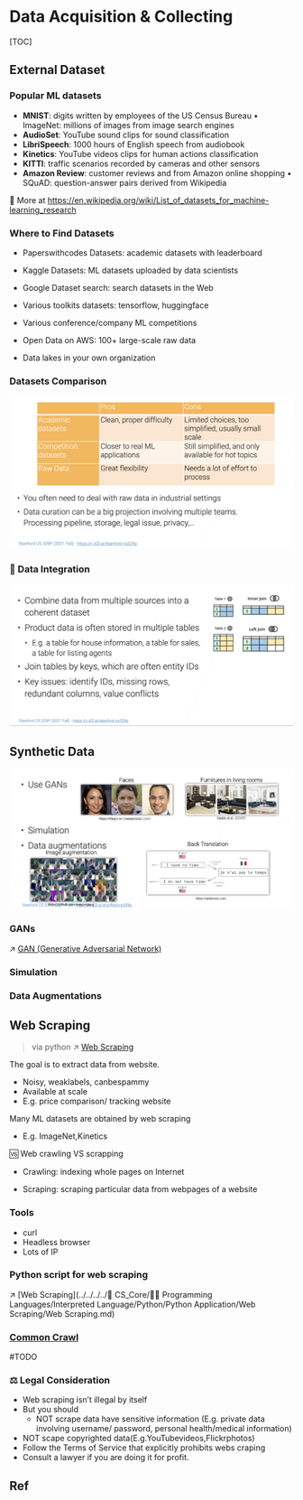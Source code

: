 # Data Acquisition & Collecting

[TOC]



## External Dataset
### Popular ML datasets
- **MNIST**: digits written by employees of the US Census Bureau • ImageNet: millions of images from image search engines
- **AudioSet**: YouTube sound clips for sound classification
- **LibriSpeech**: 1000 hours of English speech from audiobook
- **Kinetics**: YouTube videos clips for human actions classification
- **KITTI**: traffic scenarios recorded by cameras and other sensors
- **Amazon Review**: customer reviews and from Amazon online shopping • SQuAD: question-answer pairs derived from Wikipedia

🔗 More at https://en.wikipedia.org/wiki/List_of_datasets_for_machine-learning_research


### Where to Find Datasets
- Paperswithcodes Datasets: academic datasets with leaderboard

- Kaggle Datasets: ML datasets uploaded by data scientists
- Google Dataset search: search datasets in the Web
- Various toolkits datasets: tensorflow, huggingface
- Various conference/company ML competitions
- Open Data on AWS: 100+ large-scale raw data
- Data lakes in your own organization


### Datasets Comparison
![](../../../../../Assets/Pics/Screenshot%202023-01-28%20at%206.22.10%20PM.png)


### 🔄 Data Integration
![](../../../../../Assets/Pics/Screenshot%202023-01-28%20at%206.23.44%20PM.png)



## Synthetic Data
![](../../../../../Assets/Pics/Screenshot%202023-01-28%20at%206.24.38%20PM.png)


### GANs
↗ [GAN (Generative Adversarial Network)](../../🗿%20Neural%20Network%20Models/GAN%20(Generative%20Adversarial%20Network)/GAN%20(Generative%20Adversarial%20Network).md)


### Simulation


### Data Augmentations



## Web Scraping
> via python ↗ [Web Scraping](../../../../🔑%20CS_Core/👩‍💻%20Programming%20Methodology%20and%20Languages/Interpreted%20Languages/Python/Python%20Applications/Web%20Scraping/Web%20Scraping.md)


The goal is to extract data from website.
- Noisy, weaklabels, canbespammy
- Available at scale
- E.g. price comparison/ tracking website

Many ML datasets are obtained by web scraping 

- E.g. ImageNet,Kinetics

🆚 Web crawling VS scrapping

- Crawling: indexing whole pages on Internet

- Scraping: scraping particular data from webpages of a website



### Tools
- curl
- Headless browser
- Lots of IP


### Python script for web scraping
↗️ [Web Scraping](../../../../🔑 CS_Core/👩‍💻 Programming Languages/Interpreted Language/Python/Python Application/Web Scraping/Web Scraping.md)



### [Common Crawl](https://commoncrawl.org/)

#TODO



### ⚖️ Legal Consideration
- Web scraping isn’t illegal by itself
- But you should
  - NOT scrape data have sensitive information (E.g. private data involving username/ password, personal health/medical information)
- NOT scape copyrighted data(E.g.YouTubevideos,Flickrphotos)
- Follow the Terms of Service that explicitly prohibits webs craping
- Consult a lawyer if you are doing it for profit.


## Ref
